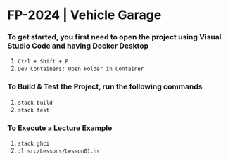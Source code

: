 # FP-2024 | Vehicle Garage

### To get started, you first need to open the project using Visual Studio Code and having Docker Desktop
1. `Ctrl + Shift + P`
2. `Dev Containers: Open Folder in Container`

### To Build & Test the Project, run the following commands
1. `stack build`
2. `stack test`

### To Execute a Lecture Example
1. `stack ghci`
2. `:l src/Lessons/Lesson01.hs`